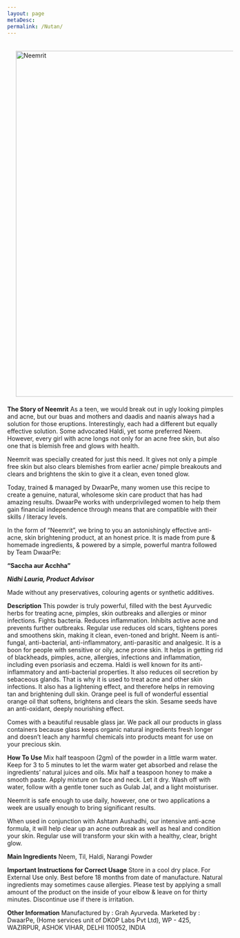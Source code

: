 ```yaml
---
layout: page
metaDesc: 
permalink: /Nutan/
---
```


<img src="/assets/neemrit.JPG" alt="Neemrit" style="float:left;width:800px;margin:20px">
<div class="clearfix"></div>

<b>The Story of Neemrit</b>
As a teen, we would break out in ugly looking pimples and acne, but our buas and mothers and daadis and naanis always had a solution for those eruptions. Interestingly, each had a different but equally effective solution. Some advocated Haldi, yet some preferred Neem. However, every girl with acne longs not only for an acne free skin, but also one that is blemish free and glows with health.

Neemrit was specially created for just this need. It gives not only a pimple free skin but also clears blemishes from earlier acne/ pimple breakouts and clears and brightens the skin to give it a clean, even toned glow.

Today, trained & managed by  DwaarPe, many women use this recipe to create a genuine, natural, wholesome skin care product that has had amazing results. DwaarPe works with underprivileged women to help them gain financial independence through means that are compatible with their skills / literacy levels.

In the form of “Neemrit”, we bring to you an astonishingly effective anti-acne, skin brightening product, at an honest price. It is made from pure & homemade ingredients, & powered by a simple, powerful mantra followed by Team DwaarPe:

<b> “Saccha aur Acchha” </b>

<b><i>Nidhi Lauria, Product Advisor</i></b>

Made without any preservatives, colouring agents or synthetic additives. 

<b>Description</b>
This powder is truly powerful, filled with the best Ayurvedic herbs for treating acne, pimples, skin outbreaks and allergies or minor infections. Fights bacteria. Reduces inflammation. Inhibits active acne and prevents further outbreaks. Regular use reduces old scars, tightens pores and smoothens skin, making it clean, even-toned and bright. Neem is anti-fungal, anti-bacterial, anti-inflammatory, anti-parasitic and analgesic.  It is a boon for people with sensitive or oily, acne prone skin. It helps in getting rid of blackheads, pimples, acne, allergies, infections and inflammation, including even psoriasis and eczema. Haldi is well known for its anti-inflammatory and anti-bacterial properties. It also reduces oil secretion by sebaceous glands. That is why it is used to treat acne and other skin infections. It also has a lightening effect, and therefore helps in removing tan and brightening dull skin.
Orange peel is full of wonderful essential orange oil that softens, brightens and clears the skin. Sesame seeds have an anti-oxidant, deeply nourishing effect. 

Comes with a beautiful reusable glass jar. We pack all our products in glass containers because glass keeps organic natural ingredients fresh longer and doesn’t leach any harmful chemicals into products meant for use on your precious skin.

<b>How To Use</b>
Mix half teaspoon (2gm) of the powder in a little warm water. Keep for 3 to 5 minutes to let the warm water get absorbed and relase the ingredients’  natural juices and oils. Mix half a teaspoon honey to make a smooth paste. Apply mixture on face and neck. Let it dry. Wash off with water, follow with a gentle toner such as Gulab Jal, and a light moisturiser.

Neemrit is safe enough to use daily, however, one or two applications a week are usually enough to bring significant results.  

When used in conjunction with Ashtam Aushadhi, our intensive anti-acne formula, it will help clear up an acne outbreak as well as heal and condition your skin. Regular use will transform your skin with a healthy, clear, bright glow.

<b>Main Ingredients</b>
Neem, Til, Haldi, Narangi Powder

<b>Important Instructions for Correct Usage</b>
Store in a cool dry place. For External Use only. Best before 18 months from date of manufacture.
Natural ingredients may sometimes cause allergies. Please test by applying a small amount of the product on the inside of your elbow & leave on for thirty minutes. Discontinue use if there is irritation.

<b>Other Information</b>
Manufactured by : Grah Ayurveda.
Marketed by : DwaarPe, (Home services unit of DKOP Labs Pvt Ltd),
WP - 425, WAZIRPUR, ASHOK VIHAR, DELHI 110052, INDIA
<div class="clearfix"></div>
